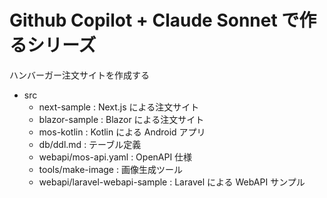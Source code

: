 # Github Copilot + Claude Sonnet で作るシリーズ

ハンバーガー注文サイトを作成する

- src
    - next-sample : Next.js による注文サイト
    - blazor-sample : Blazor による注文サイト
    - mos-kotlin : Kotlin による Android アプリ
    - db/ddl.md : テーブル定義
    - webapi/mos-api.yaml : OpenAPI 仕様
    - tools/make-image : 画像生成ツール
    - webapi/laravel-webapi-sample : Laravel による WebAPI サンプル
